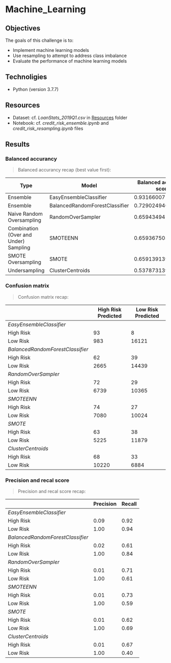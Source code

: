 # Machine_Learning

## Objectives
The goals of this challenge is to:

- Implement machine learning models
- Use resampling to attempt to address class imbalance
- Evaluate the performance of machine learning models

## Technoligies
- Python (version 3.7.7)

## Resources

- Dataset: cf. *LoanStats_2019Q1.csv* in [Resources](/Resources) folder
- Notebook: cf. *credit_risk_ensemble.ipynb* and *credit_risk_resampling.ipynb* files

## Results

### Balanced accurancy

> Balanced accurancy recap (best value first):

|Type|Model|Balanced accurancy score|
|---|--|--|
|Ensemble|EasyEnsembleClassifier|0.9316600714093861|
|Ensemble|BalancedRandomForestClassifier|0.7290249400290825|
|Naive Random Oversampling|RandomOverSampler|0.6594349419740851|
|Combination (Over and Under) Sampling|SMOTEENN|0.6593675036353027|
|SMOTE Oversampling|SMOTE|0.6591391394752197|
|Undersampling|ClusterCentroids|0.5378731395122675|

### Confusion matrix

> Confusion matrix recap:


| |High Risk Predicted|Low Risk Predicted|
|---|-----------|-----------------|
|*EasyEnsembleClassifier*|
|High Risk|93|8|
|Low Risk|983|16121|
|*BalancedRandomForestClassifier*|
|High Risk|62|39|
|Low Risk|2665|14439|
|*RandomOverSampler*|
|High Risk|72|29|
|Low Risk|6739|10365|
|*SMOTEENN*|
|High Risk|74|27|
|Low Risk|7080|10024|
|*SMOTE*|
|High Risk|63|38|
|Low Risk|5225|11879|
|*ClusterCentroids*|
|High Risk|68|33|
|Low Risk|10220|6884|

### Precision and recal score

> Precision and recal score recap:

| |Precision |Recall|
|---|-----------|-----------------|
|*EasyEnsembleClassifier*|
|High Risk|0.09|0.92|
|Low Risk|1.00|0.94|
|*BalancedRandomForestClassifier*|
|High Risk|0.02|0.61|
|Low Risk|1.00|0.84|
|*RandomOverSampler*|
|High Risk|0.01|0.71|
|Low Risk|1.00|0.61|
|*SMOTEENN*|
|High Risk|0.01|0.73|
|Low Risk|1.00|0.59|
|*SMOTE*|
|High Risk|0.01|0.62|
|Low Risk|1.00|0.69|
|*ClusterCentroids*|
|High Risk|0.01|0.67|
|Low Risk|1.00|0.40|